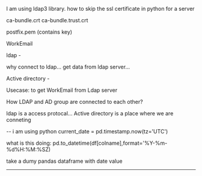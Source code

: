 I am using ldap3 library. 
how to skip the ssl certificate in python for a server

ca-bundle.crt
ca-bundle.trust.crt

postfix.pem (contains key)

WorkEmail

ldap - 

why connect to ldap...
get data from ldap server... 

Active directory - 

Usecase: to get WorkEmail from Ldap server

How LDAP and AD group are connected to each other?

ldap is a access protocal... Active directory is a place where we are conneting 

--
i am using python current_date = pd.timestamp.now(tz='UTC')

what is this doing:
pd.to_datetime(df[colname],format='%Y-%m-%d%H:%M:%SZ)

take a dumy pandas dataframe with date value

---
